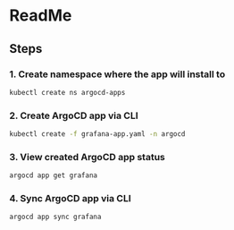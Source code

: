 # ReadMe

## Steps

### 1. Create namespace where the app will install to

~~~bash
kubectl create ns argocd-apps
~~~

### 2. Create ArgoCD app via CLI

~~~bash
kubectl create -f grafana-app.yaml -n argocd
~~~

### 3. View created ArgoCD app status

~~~bash
argocd app get grafana
~~~

### 4. Sync ArgoCD app via CLI

~~~bash
argocd app sync grafana
~~~
